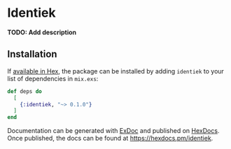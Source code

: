 # Identiek

**TODO: Add description**

## Installation

If [available in Hex](https://hex.pm/docs/publish), the package can be installed
by adding `identiek` to your list of dependencies in `mix.exs`:

```elixir
def deps do
  [
    {:identiek, "~> 0.1.0"}
  ]
end
```

Documentation can be generated with [ExDoc](https://github.com/elixir-lang/ex_doc)
and published on [HexDocs](https://hexdocs.pm). Once published, the docs can
be found at <https://hexdocs.pm/identiek>.


